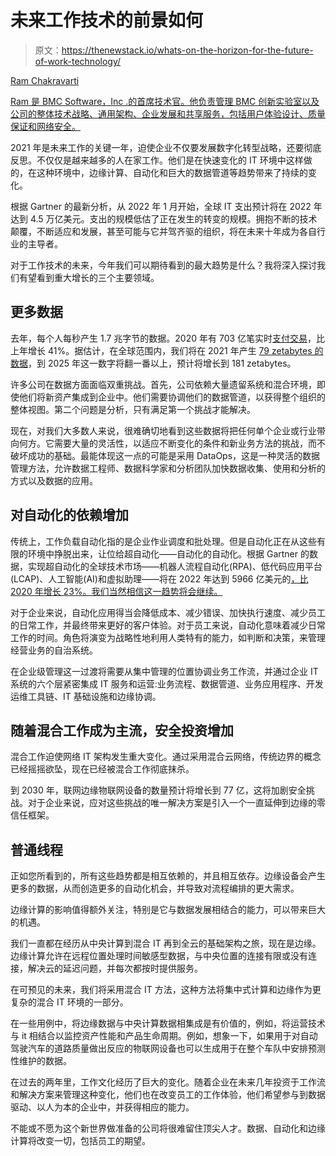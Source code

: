 # 未来工作技术的前景如何

> 原文：<https://thenewstack.io/whats-on-the-horizon-for-the-future-of-work-technology/>

[](https://www.linkedin.com/in/ram-chakravarti-a59966/)

[Ram Chakravarti](https://www.linkedin.com/in/ram-chakravarti-a59966/)

[Ram 是 BMC Software，Inc .的首席技术官。他负责管理 BMC 创新实验室以及公司的整体技术战略、通用架构、企业发展和共享服务，包括用户体验设计、质量保证和网络安全。](https://www.linkedin.com/in/ram-chakravarti-a59966/)

[](https://www.linkedin.com/in/ram-chakravarti-a59966/)[](https://www.linkedin.com/in/ram-chakravarti-a59966/)

2021 年是未来工作的关键一年，迫使企业不仅要发展数字化转型战略，还要彻底反思。不仅仅是越来越多的人在家工作。他们是在快速变化的 IT 环境中这样做的，在这种环境中，边缘计算、自动化和巨大的数据管道等趋势带来了持续的变化。

根据 Gartner 的最新分析，从 2022 年 1 月开始，全球 IT 支出预计将在 2022 年达到 4.5 万亿美元。支出的规模低估了正在发生的转变的规模。拥抱不断的技术颠覆，不断适应和发展，甚至可能与它并驾齐驱的组织，将在未来十年成为各自行业的主导者。

对于工作技术的未来，今年我们可以期待看到的最大趋势是什么？我将深入探讨我们有望看到重大增长的三个主要领域。

## **更多数据**

去年，每个人每秒产生 1.7 兆字节的数据。2020 年有 703 亿笔实时[支付交易](https://investor.aciworldwide.com/news-releases/news-release-details/global-real-time-payments-transactions-surge-41-percent-2020)，比上年增长 41%。据估计，在全球范围内，我们将在 2021 年产生 [79 zetabytes 的数据](https://www.statista.com/statistics/871513/worldwide-data-created/)，到 2025 年这一数字将翻一番以上，预计将增长到 181 zetabytes。

许多公司在数据方面面临双重挑战。首先，公司依赖大量遗留系统和混合环境，即使他们将新资产集成到企业中。他们需要协调他们的数据管道，以获得整个组织的整体视图。第二个问题是分析，只有满足第一个挑战才能解决。

现在，对我们大多数人来说，很难确切地看到这些数据将把任何单个企业或行业带向何方。它需要大量的灵活性，以适应不断变化的条件和新业务方法的挑战，而不破坏成功的基础。最能体现这一点的可能是采用 DataOps，这是一种灵活的数据管理方法，允许数据工程师、数据科学家和分析团队加快数据收集、使用和分析的方式以及数据的应用。

## **对自动化的依赖增加**

传统上，工作负载自动化指的是企业作业调度和批处理。但是自动化正在从这些有限的环境中挣脱出来，让位给超自动化——自动化的自动化。根据 Gartner 的数据，实现超自动化的全球技术市场——机器人流程自动化(RPA)、低代码应用平台(LCAP)、人工智能(AI)和虚拟助理——将在 2022 年达到 5966 亿美元的[，比 2020 年增长 23%。我们当然相信这一趋势将会继续。](https://www.gartner.com/en/newsroom/press-releases/2021-04-28-gartner-forecasts-worldwide-hyperautomation-enabling-software-market-to-reach-nearly-600-billion-by-2022)

对于企业来说，自动化应用得当会降低成本、减少错误、加快执行速度、减少员工的日常工作，并最终带来更好的客户体验。对于员工来说，自动化意味着减少日常工作的时间。角色将演变为战略性地利用人类特有的能力，如判断和决策，来管理经营业务的自治系统。

在企业级管理这一过渡将需要从集中管理的位置协调业务工作流，并通过企业 IT 系统的六个层紧密集成 IT 服务和运营:业务流程、数据管道、业务应用程序、开发运维工具链、IT 基础设施和边缘协调。

## **随着混合工作成为主流，安全投资增加**

混合工作迫使网络 IT 架构发生重大变化。通过采用混合云网络，传统边界的概念已经摇摇欲坠，现在已经被混合工作彻底抹杀。

到 2030 年，联网边缘物联网设备的数量预计将增长到 77 亿，这将加剧安全挑战。对于企业来说，应对这些挑战的唯一解决方案是引入一个一直延伸到边缘的零信任框架。

## **普通线程**

正如您所看到的，所有这些趋势都是相互依赖的，并且相互依存。边缘设备会产生更多的数据，从而创造更多的自动化机会，并导致对流程编排的更大需求。

边缘计算的影响值得额外关注，特别是它与数据发展相结合的能力，可以带来巨大的机遇。

我们一直都在经历从中央计算到混合 IT 再到全云的基础架构之旅，现在是边缘。边缘计算允许在远程位置处理时间敏感型数据，与中央位置的连接有限或没有连接，解决云的延迟问题，并每次都按时提供服务。

在可预见的未来，我们将采用混合 IT 方法，这种方法将集中式计算和边缘作为更复杂的混合 IT 环境的一部分。

在一些用例中，将边缘数据与中央计算数据相集成是有价值的，例如，将运营技术与 it 相结合以监控资产性能和产品生命周期。例如，想象一下，如果用于对自动驾驶汽车的道路质量做出反应的物联网设备也可以生成用于在整个车队中安排预测性维护的数据。

在过去的两年里，工作文化经历了巨大的变化。随着企业在未来几年投资于工作流和解决方案来管理这种变化，他们也在改变员工的工作体验，他们希望参与到数据驱动、以人为本的企业中，并获得相应的能力。

不能或不愿为这个新世界做准备的公司将很难留住顶尖人才。数据、自动化和边缘计算将改变一切，包括员工的期望。

<svg xmlns:xlink="http://www.w3.org/1999/xlink" viewBox="0 0 68 31" version="1.1"><title>Group</title> <desc>Created with Sketch.</desc></svg>